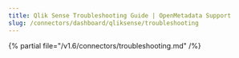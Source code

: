 ```yaml
---
title: Qlik Sense Troubleshooting Guide | OpenMetadata Support
slug: /connectors/dashboard/qliksense/troubleshooting
---
```


{% partial file="/v1.6/connectors/troubleshooting.md" /%}
